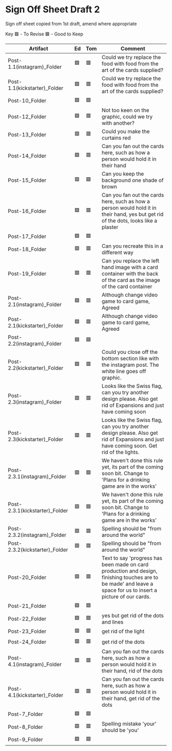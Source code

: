 # Sign Off Sheet Draft 2

Sign off sheet copied from 1st draft, amend where appropriate

Key
🟥 - To Revise
🟩 - Good to Keep

| Artifact | Ed | Tom | Comment |
| --- | --- | --- | --- |
| Post-1.1(instagram)_Folder |🟩 |🟥| Could we try replace the food with food from the art of the cards supplied? |
| Post-1.1(kickstarter)_Folder |:green_square:|:red_square:| Could we try replace the food with food from the art of the cards supplied? |
| Post-10_Folder |:green_square:|:green_square:|
| Post-12_Folder |:green_square:|:red_square:| Not too keen on the graphic, could we try with another? |
| Post-13_Folder |:red_square:|:red_square:| Could you make the curtains red |
| Post-14_Folder |:green_square:|:red_square:| Can you fan out the cards here, such as how a person would hold it in their hand |
| Post-15_Folder |:red_square:|:green_square:| Can you keep the background one shade of brown |
| Post-16_Folder |:green_square:|:red_square:| Can you fan out the cards here, such as how a person would hold it in their hand, yes but get rid of the dots, looks like a plaster|
| Post-17_Folder |:green_square:|:green_square:|
| Post-18_Folder |:red_square:|:red_square:| Can you recreate this in a different way |
| Post-19_Folder |:red_square:|:red_square:| Can you replace the left hand image with a card container with the back of the card as the image of the card container |
| Post-2.1(instagram)_Folder |:green_square:|:red_square:| Although change video game to card game, Agreed |
| Post-2.1(kickstarter)_Folder |:green_square:|:red_square:| Although change video game to card game, Agreed |
| Post-2.2(instagram)_Folder |:green_square:|:green_square:|
| Post-2.2(kickstarter)_Folder |:green_square:|:red_square:| Could you close off the bottom section like with the instagram post. The white line goes off graphic.
| Post-2.3(instagram)_Folder |:red_square:|:red_square:| Looks like the Swiss flag, can you try another design please. Also get rid of Expansions and just have coming soon |
| Post-2.3(kickstarter)_Folder |:red_square:|:red_square:|Looks like the Swiss flag, can you try another design please. Also get rid of Expansions and just have coming soon. Get rid of the lights. |
| Post-2.3.1(instagram)_Folder |:red_square:|:green_square:|  We haven't done this rule yet, its part of the coming soon bit. Change to 'Plans for a drinking game are in the works' | 
| Post-2.3.1(kickstarter)_Folder |:red_square:|:green_square:|We haven't done this rule yet, its part of the coming soon bit. Change to 'Plans for a drinking game are in the works' |
| Post-2.3.2(instagram)_Folder |:red_square:|:red_square:| Spelling should be "from around the world"|
| Post-2.3.2(kickstarter)_Folder |:red_square:|:red_square:| Spelling should be "from around the world"|
| Post-20_Folder |:red_square:|:red_square:| Text to say 'progress has been made on card production and design, finishing touches are to be made' and leave a space for us to insert a picture of our cards.|
| Post-21_Folder |:green_square:|:green_square:|
| Post-22_Folder |:green_square:|:green_square:| yes but get rid of the dots and lines |
| Post-23_Folder |:red_square:|:red_square:| get rid of the light |
| Post-24_Folder |:red_square:|:red_square:| get rid of the dots |
| Post-4.1(instagram)_Folder |:red_square: |:red_square:| Can you fan out the cards here, such as how a person would hold it in their hand, rid of the dots |
| Post-4.1(kickstarter)_Folder |:red_square:|:red_square:| Can you fan out the cards here, such as how a person would hold it in their hand, get rid of the dots|
| Post-7_Folder |:green_square:|:green_square:|
| Post-8_Folder |:red_square:|:red_square:| Spelling mistake 'your' should be 'you' |
| Post-9_Folder |:green_square:|:green_square:|

